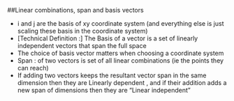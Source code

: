 ##Linear combinations, span and basis vectors
* i and j are the basis of xy coordinate system (and everything else is just scaling these basis in the coordinate system)
* [Technical Definition :] The Basis of a vector is a set of linearly independent vectors that span the full space
* The choice of basis vector matters when choosing a coordinate system
* Span : of two vectors is set of all linear combinations (ie the points they can reach)
* If adding two vectors keeps the resultant vector span in the same dimension then they are Linearly dependent , and if their addition adds a new span of dimensions then they are “Linear independent”

